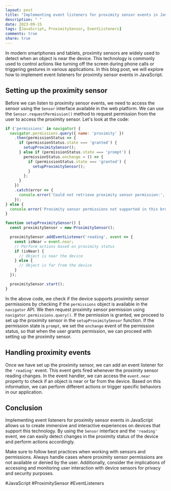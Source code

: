 ```yaml
---
layout: post
title: "Implementing event listeners for proximity sensor events in JavaScript"
description: " "
date: 2023-09-15
tags: [JavaScript, ProximitySensor, EventListeners]
comments: true
share: true
---
```


In modern smartphones and tablets, proximity sensors are widely used to detect when an object is near the device. This technology is commonly used to control actions like turning off the screen during phone calls or triggering gestures in various applications. In this blog post, we will explore how to implement event listeners for proximity sensor events in JavaScript.

## Setting up the proximity sensor

Before we can listen to proximity sensor events, we need to access the sensor using the `Sensor` interface available in the web platform. We can use the `Sensor.requestPermission()` method to request permission from the user to access the proximity sensor. Let's look at the code:

```javascript
if ('permissions' in navigator) {
  navigator.permissions.query({ name: 'proximity' })
    .then(permissionStatus => {
      if (permissionStatus.state === 'granted') {
        setupProximitySensor();
      } else if (permissionStatus.state === 'prompt') {
        permissionStatus.onchange = () => {
          if (permissionStatus.state === 'granted') {
            setupProximitySensor();
          }
        };
      }
    })
    .catch(error => {
      console.error('Could not retrieve proximity sensor permission:', error);
    });
} else {
  console.error('Proximity sensor permissions not supported in this browser.');
}

function setupProximitySensor() {
  const proximitySensor = new ProximitySensor();

  proximitySensor.addEventListener('reading', event => {
    const isNear = event.near;
    // Perform actions based on proximity status
    if (isNear) {
      // Object is near the device
    } else {
      // Object is far from the device
    }
  });

  proximitySensor.start();
}
```

In the above code, we check if the device supports proximity sensor permissions by checking if the `permissions` object is available in the `navigator` API. We then request proximity sensor permission using `navigator.permissions.query()`. If the permission is granted, we proceed to set up the proximity sensor in the `setupProximitySensor` function. If the permission state is `prompt`, we set the `onchange` event of the permission status, so that when the user grants permission, we can proceed with setting up the proximity sensor.

## Handling proximity events

Once we have set up the proximity sensor, we can add an event listener for the `'reading'` event. This event gets fired whenever the proximity sensor reading changes. In the event handler, we can access the `event.near` property to check if an object is near or far from the device. Based on this information, we can perform different actions or trigger specific behaviors in our application.

## Conclusion

Implementing event listeners for proximity sensor events in JavaScript allows us to create immersive and interactive experiences on devices that support this technology. By using the `Sensor` interface and the `'reading'` event, we can easily detect changes in the proximity status of the device and perform actions accordingly.

Make sure to follow best practices when working with sensors and permissions. Always handle cases where proximity sensor permissions are not available or denied by the user. Additionally, consider the implications of accessing and monitoring user interaction with device sensors for privacy and security purposes.

#JavaScript #ProximitySensor #EventListeners